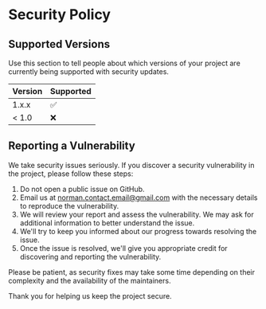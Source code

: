# Security Policy

## Supported Versions

Use this section to tell people about which versions of your project are currently being supported with security updates.

| Version | Supported          |
| ------- | ------------------ |
| 1.x.x   | :white_check_mark: |
| < 1.0   | :x:                |

## Reporting a Vulnerability

We take security issues seriously. If you discover a security vulnerability in the project, please follow these steps:

1. Do not open a public issue on GitHub.
2. Email us at norman.contact.email@gmail.com with the necessary details to reproduce the vulnerability.
3. We will review your report and assess the vulnerability. We may ask for additional information to better understand the issue.
4. We'll try to keep you informed about our progress towards resolving the issue.
5. Once the issue is resolved, we'll give you appropriate credit for discovering and reporting the vulnerability.

Please be patient, as security fixes may take some time depending on their complexity and the availability of the maintainers.

Thank you for helping us keep the project secure.
